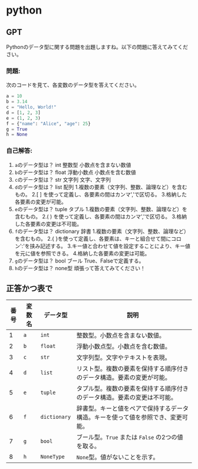 # python

## GPT

Pythonのデータ型に関する問題を出題しますね。以下の問題に答えてみてください。

### 問題:
次のコードを見て、各変数のデータ型を答えてください。

```python
a = 10
b = 3.14
c = "Hello, World!"
d = [1, 2, 3]
e = (1, 2, 3)
f = {"name": "Alice", "age": 25}
g = True
h = None
```
### 自己解答:
1. `a`のデータ型は？
int	整数型	小数点を含まない数値
2. `b`のデータ型は？
float	浮動小数点	小数点を含む数値
3. `c`のデータ型は？
str	文字列	文字、文字列
4. `d`のデータ型は？
list	配列	1.複数の要素（文字列、整数、論理など）を含むもの。
2.[ ] を使って定義し、各要素の間はカンマ','で区切る。
3.格納した各要素の変更が可能。
5. `e`のデータ型は？
tuple	タプル	1.複数の要素（文字列、整数、論理など）を含むもの。
2.( ) を使って定義し、各要素の間はカンマ','で区切る。
3.格納した各要素の変更は不可能。
6. `f`のデータ型は？
dictionary	辞書	1.複数の要素（文字列、整数、論理など）を含むもの。
2.{ }を使って定義し、各要素は、キーと組合せて間にコロン':'を挟み記述する。
3.キー値と合わせて値を設定することにより、キー値を元に値を参照できる。
4.格納した各要素の変更は可能。
7. `g`のデータ型は？
bool	ブール	True、Falseで定義する。
8. `h`のデータ型は？
none型
頑張って答えてみてください！


## 正答かつ表で

| 番号 | 変数名 | データ型         | 説明                                                                                   |
|------|--------|------------------|----------------------------------------------------------------------------------------|
| 1    | `a`    | `int`            | 整数型。小数点を含まない数値。                                                           |
| 2    | `b`    | `float`          | 浮動小数点型。小数点を含む数値。                                                         |
| 3    | `c`    | `str`            | 文字列型。文字やテキストを表現。                                                         |
| 4    | `d`    | `list`           | リスト型。複数の要素を保持する順序付きのデータ構造。要素の変更が可能。                   |
| 5    | `e`    | `tuple`          | タプル型。複数の要素を保持する順序付きのデータ構造。要素の変更は不可能。                 |
| 6    | `f`    | `dictionary`     | 辞書型。キーと値をペアで保持するデータ構造。キーを使って値を参照でき、変更可能。         |
| 7    | `g`    | `bool`           | ブール型。`True` または `False` の2つの値を取る。                                       |
| 8    | `h`    | `NoneType`       | `None`型。値がないことを示す。                                                           |